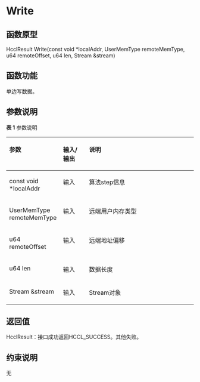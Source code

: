 # Write 

## 函数原型<a name="zh-cn_topic_0000001929459322_section8271mcpsimp"></a>

HcclResult Write\(const void \*localAddr, UserMemType remoteMemType, u64 remoteOffset, u64 len, Stream &stream\)

## 函数功能<a name="zh-cn_topic_0000001929459322_section8274mcpsimp"></a>

单边写数据。

## 参数说明<a name="zh-cn_topic_0000001929459322_section8277mcpsimp"></a>

**表 1**  参数说明

<a name="zh-cn_topic_0000001929459322_table8279mcpsimp"></a>
<table><thead align="left"><tr id="zh-cn_topic_0000001929459322_row8286mcpsimp"><th class="cellrowborder" valign="top" width="28.71%" id="mcps1.2.4.1.1"><p id="zh-cn_topic_0000001929459322_p8288mcpsimp"><a name="zh-cn_topic_0000001929459322_p8288mcpsimp"></a><a name="zh-cn_topic_0000001929459322_p8288mcpsimp"></a>参数</p>
</th>
<th class="cellrowborder" valign="top" width="13.86%" id="mcps1.2.4.1.2"><p id="zh-cn_topic_0000001929459322_p8290mcpsimp"><a name="zh-cn_topic_0000001929459322_p8290mcpsimp"></a><a name="zh-cn_topic_0000001929459322_p8290mcpsimp"></a>输入/输出</p>
</th>
<th class="cellrowborder" valign="top" width="57.43000000000001%" id="mcps1.2.4.1.3"><p id="zh-cn_topic_0000001929459322_p8292mcpsimp"><a name="zh-cn_topic_0000001929459322_p8292mcpsimp"></a><a name="zh-cn_topic_0000001929459322_p8292mcpsimp"></a>说明</p>
</th>
</tr>
</thead>
<tbody><tr id="zh-cn_topic_0000001929459322_row8294mcpsimp"><td class="cellrowborder" valign="top" width="28.71%" headers="mcps1.2.4.1.1 "><p id="zh-cn_topic_0000001929459322_p8296mcpsimp"><a name="zh-cn_topic_0000001929459322_p8296mcpsimp"></a><a name="zh-cn_topic_0000001929459322_p8296mcpsimp"></a>const void *localAddr</p>
</td>
<td class="cellrowborder" valign="top" width="13.86%" headers="mcps1.2.4.1.2 "><p id="zh-cn_topic_0000001929459322_p8298mcpsimp"><a name="zh-cn_topic_0000001929459322_p8298mcpsimp"></a><a name="zh-cn_topic_0000001929459322_p8298mcpsimp"></a>输入</p>
</td>
<td class="cellrowborder" valign="top" width="57.43000000000001%" headers="mcps1.2.4.1.3 "><p id="zh-cn_topic_0000001929459322_p8300mcpsimp"><a name="zh-cn_topic_0000001929459322_p8300mcpsimp"></a><a name="zh-cn_topic_0000001929459322_p8300mcpsimp"></a>算法step信息</p>
</td>
</tr>
<tr id="zh-cn_topic_0000001929459322_row8301mcpsimp"><td class="cellrowborder" valign="top" width="28.71%" headers="mcps1.2.4.1.1 "><p id="zh-cn_topic_0000001929459322_p8303mcpsimp"><a name="zh-cn_topic_0000001929459322_p8303mcpsimp"></a><a name="zh-cn_topic_0000001929459322_p8303mcpsimp"></a>UserMemType remoteMemType</p>
</td>
<td class="cellrowborder" valign="top" width="13.86%" headers="mcps1.2.4.1.2 "><p id="zh-cn_topic_0000001929459322_p8305mcpsimp"><a name="zh-cn_topic_0000001929459322_p8305mcpsimp"></a><a name="zh-cn_topic_0000001929459322_p8305mcpsimp"></a>输入</p>
</td>
<td class="cellrowborder" valign="top" width="57.43000000000001%" headers="mcps1.2.4.1.3 "><p id="zh-cn_topic_0000001929459322_entry8306mcpsimpp0"><a name="zh-cn_topic_0000001929459322_entry8306mcpsimpp0"></a><a name="zh-cn_topic_0000001929459322_entry8306mcpsimpp0"></a>远端用户内存类型</p>
</td>
</tr>
<tr id="zh-cn_topic_0000001929459322_row8307mcpsimp"><td class="cellrowborder" valign="top" width="28.71%" headers="mcps1.2.4.1.1 "><p id="zh-cn_topic_0000001929459322_p8309mcpsimp"><a name="zh-cn_topic_0000001929459322_p8309mcpsimp"></a><a name="zh-cn_topic_0000001929459322_p8309mcpsimp"></a>u64 remoteOffset</p>
</td>
<td class="cellrowborder" valign="top" width="13.86%" headers="mcps1.2.4.1.2 "><p id="zh-cn_topic_0000001929459322_p8311mcpsimp"><a name="zh-cn_topic_0000001929459322_p8311mcpsimp"></a><a name="zh-cn_topic_0000001929459322_p8311mcpsimp"></a>输入</p>
</td>
<td class="cellrowborder" valign="top" width="57.43000000000001%" headers="mcps1.2.4.1.3 "><p id="zh-cn_topic_0000001929459322_entry8312mcpsimpp0"><a name="zh-cn_topic_0000001929459322_entry8312mcpsimpp0"></a><a name="zh-cn_topic_0000001929459322_entry8312mcpsimpp0"></a>远端地址偏移</p>
</td>
</tr>
<tr id="zh-cn_topic_0000001929459322_row8313mcpsimp"><td class="cellrowborder" valign="top" width="28.71%" headers="mcps1.2.4.1.1 "><p id="zh-cn_topic_0000001929459322_p8315mcpsimp"><a name="zh-cn_topic_0000001929459322_p8315mcpsimp"></a><a name="zh-cn_topic_0000001929459322_p8315mcpsimp"></a>u64 len</p>
</td>
<td class="cellrowborder" valign="top" width="13.86%" headers="mcps1.2.4.1.2 "><p id="zh-cn_topic_0000001929459322_p8317mcpsimp"><a name="zh-cn_topic_0000001929459322_p8317mcpsimp"></a><a name="zh-cn_topic_0000001929459322_p8317mcpsimp"></a>输入</p>
</td>
<td class="cellrowborder" valign="top" width="57.43000000000001%" headers="mcps1.2.4.1.3 "><p id="zh-cn_topic_0000001929459322_entry8318mcpsimpp0"><a name="zh-cn_topic_0000001929459322_entry8318mcpsimpp0"></a><a name="zh-cn_topic_0000001929459322_entry8318mcpsimpp0"></a>数据长度</p>
</td>
</tr>
<tr id="zh-cn_topic_0000001929459322_row8319mcpsimp"><td class="cellrowborder" valign="top" width="28.71%" headers="mcps1.2.4.1.1 "><p id="zh-cn_topic_0000001929459322_p8321mcpsimp"><a name="zh-cn_topic_0000001929459322_p8321mcpsimp"></a><a name="zh-cn_topic_0000001929459322_p8321mcpsimp"></a>Stream &amp;stream</p>
</td>
<td class="cellrowborder" valign="top" width="13.86%" headers="mcps1.2.4.1.2 "><p id="zh-cn_topic_0000001929459322_p8323mcpsimp"><a name="zh-cn_topic_0000001929459322_p8323mcpsimp"></a><a name="zh-cn_topic_0000001929459322_p8323mcpsimp"></a>输入</p>
</td>
<td class="cellrowborder" valign="top" width="57.43000000000001%" headers="mcps1.2.4.1.3 "><p id="zh-cn_topic_0000001929459322_p8325mcpsimp"><a name="zh-cn_topic_0000001929459322_p8325mcpsimp"></a><a name="zh-cn_topic_0000001929459322_p8325mcpsimp"></a>Stream对象</p>
</td>
</tr>
</tbody>
</table>

## 返回值<a name="zh-cn_topic_0000001929459322_section8326mcpsimp"></a>

HcclResult：接口成功返回HCCL\_SUCCESS。其他失败。

## 约束说明<a name="zh-cn_topic_0000001929459322_section8329mcpsimp"></a>

无

